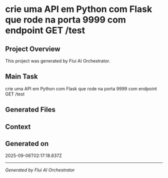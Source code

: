 # crie uma API em Python com Flask que rode na porta 9999 com endpoint GET /test

## Project Overview
This project was generated by Flui AI Orchestrator.

## Main Task
crie uma API em Python com Flask que rode na porta 9999 com endpoint GET /test

## Generated Files


## Context


## Generated on
2025-09-06T02:17:18.837Z

---
*Generated by Flui AI Orchestrator*
